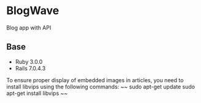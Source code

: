 # BlogWave

Blog app with API

## Base
* Ruby 3.0.0
* Rails 7.0.4.3

To ensure proper display of embedded images in articles, you need to install libvips using the following commands:
~~
sudo apt-get update
sudo apt-get install libvips
~~